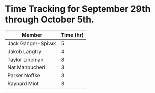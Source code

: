 # Time Tracking for September 29th through October 5th.

| Member             | Time (hr) |
|--------------------|-----------|
| Jack Ganger-Spivak |    5     |
| Jakob Langtry      |    4     |
| Taylor Lineman     |    8     |
| Nat Manoucheri     |    3     |
| Parker Noffke      |    3     |
| Raynard Miot       |    3     |
